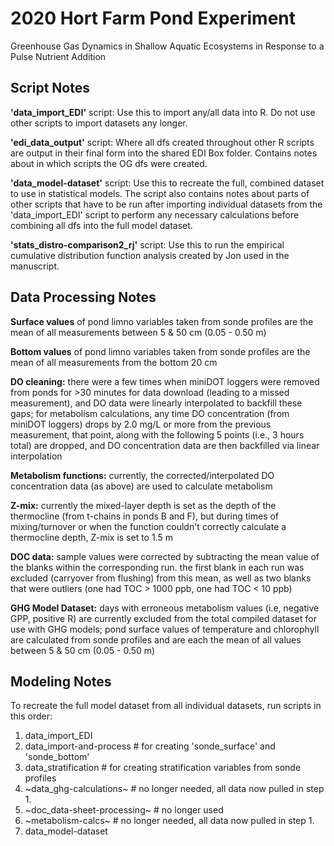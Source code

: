 # 2020 Hort Farm Pond Experiment

Greenhouse Gas Dynamics in Shallow Aquatic Ecosystems in Response to a Pulse Nutrient Addition


## Script Notes

**'data_import_EDI'** script: Use this to import any/all data into R. Do not use other scripts to import datasets any longer. 

**'edi_data_output'** script: Where all dfs created throughout other R scripts are output in their final form into the shared EDI Box folder. Contains notes about in which scripts the OG dfs were created. 

**'data_model-dataset'** script: Use this to recreate the full, combined dataset to use in statistical models. The script also contains notes about parts of other scripts that have to be run after importing individual datasets from the 'data_import_EDI' script to perform any necessary calculations before combining all dfs into the full model dataset. 

**'stats_distro-comparison2_rj'** script: Use this to run the empirical cumulative distribution function analysis created by Jon used in the manuscript.



## Data Processing Notes

**Surface values** of pond limno variables taken from sonde profiles are the mean of all measurements between 5 & 50 cm (0.05 - 0.50 m)

**Bottom values** of pond limno variables taken from sonde profiles are the mean of all measurements from the bottom 20 cm

**DO cleaning:** there were a few times when miniDOT loggers were removed from ponds for >30 minutes for data download (leading to a missed measurement), and DO data were linearly interpolated to backfill these gaps; for metabolism calculations, any time DO concentration (from miniDOT loggers) drops by 2.0 mg/L or more from the previous measurement, that point, along with the following 5 points (i.e., 3 hours total) are dropped, and DO concentration data are then backfilled via linear interpolation 

**Metabolism functions:** currently, the corrected/interpolated DO concentration data (as above) are used to calculate metabolism

**Z-mix:** currently the mixed-layer depth is set as the depth of the thermocline (from t-chains in ponds B and F), but during times of mixing/turnover or when the function couldn't correctly calculate a thermocline depth, Z-mix is set to 1.5 m

**DOC data:** sample values were corrected by subtracting the mean value of the blanks within the corresponding run. the first blank in each run was excluded (carryover from flushing) from this mean, as well as two blanks that were outliers (one had TOC > 1000 ppb, one had TOC < 10 ppb) 

**GHG Model Dataset:** days with erroneous metabolism values (i.e, negative GPP, positive R) are currently excluded from the total compiled dataset for use with GHG models; pond surface values of temperature and chlorophyll are calculated from sonde profiles and are each the mean of all values between 5 & 50 cm (0.05 - 0.50 m)



## Modeling Notes

To recreate the full model dataset from all individual datasets, run scripts in this order:

   1. data_import_EDI
   2. data_import-and-process  # for creating 'sonde_surface' and 'sonde_bottom'
   3. data_stratification  # for creating stratification variables from sonde profiles
   4. ~data_ghg-calculations~  # no longer needed, all data now pulled in step 1.
   5. ~doc_data-sheet-processing~  # no longer used
   6. ~metabolism-calcs~  # no longer needed, all data now pulled in step 1.
   7. data_model-dataset


